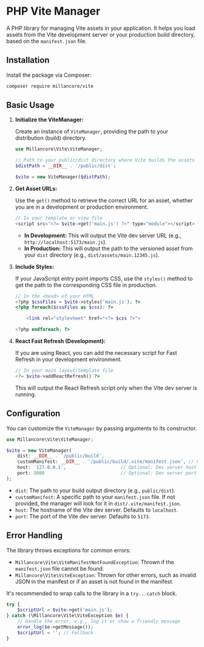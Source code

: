 # PHP Vite Manager

A PHP library for managing Vite assets in your application. It helps you load assets from the Vite development server or your production build directory, based on the `manifest.json` file.

## Installation

Install the package via Composer:

```bash
composer require millancore/vite
```

## Basic Usage

1.  **Initialize the ViteManager:**

    Create an instance of `ViteManager`, providing the path to your distribution (build) directory.

    ```php
    use Millancore\Vite\ViteManager;

    // Path to your public/dist directory where Vite builds the assets
    $distPath = __DIR__ . '/public/dist';

    $vite = new ViteManager($distPath);
    ```

2.  **Get Asset URLs:**

    Use the `get()` method to retrieve the correct URL for an asset, whether you are in a development or production environment.

    ```php
    // In your template or view file
    <script src="<?= $vite->get('main.js') ?>" type="module"></script>
    ```

    *   **In Development:** This will output the Vite dev server URL (e.g., `http://localhost:5173/main.js`).
    *   **In Production:** This will output the path to the versioned asset from your `dist` directory (e.g., `dist/assets/main.12345.js`).

3.  **Include Styles:**

    If your JavaScript entry point imports CSS, use the `styles()` method to get the path to the corresponding CSS file in production.

    ```php
    // In the <head> of your HTML
    <?php $cssFiles = $vite->styles('main.js'); ?>
    <?php foreach($cssFiles as $css): ?>
    
        <link rel="stylesheet" href="<?= $css ?>">
    
    <?php endforeach; ?>
    ```

4.  **React Fast Refresh (Development):**

    If you are using React, you can add the necessary script for Fast Refresh in your development environment.

    ```php
    // In your main layout/template file
    <?= $vite->addReactRefresh() ?>
    ```

    This will output the React Refresh script only when the Vite dev server is running.

## Configuration

You can customize the `ViteManager` by passing arguments to its constructor.

```php
use Millancore\Vite\ViteManager;

$vite = new ViteManager(
    dist: __DIR__ . '/public/build',
    customManifest: __DIR__ . '/public/build/.vite/manifest.json', // Optional: Direct path to the manifest
    host: '127.0.0.1',                    // Optional: Dev server host
    port: 3000                            // Optional: Dev server port
);
```

-   `dist`: The path to your build output directory (e.g., `public/dist`).
-   `customManifest`: A specific path to your `manifest.json` file. If not provided, the manager will look for it in `dist/.vite/manifest.json`.
-   `host`: The hostname of the Vite dev server. Defaults to `localhost`.
-   `port`: The port of the Vite dev server. Defaults to `5173`.

## Error Handling

The library throws exceptions for common errors:

-   `Millancore\Vite\ViteManifestNotFoundException`: Thrown if the `manifest.json` file cannot be found.
-   `Millancore\Vite\ViteException`: Thrown for other errors, such as invalid JSON in the manifest or if an asset is not found in the manifest.

It's recommended to wrap calls to the library in a `try...catch` block.

```php
try {
    $scriptUrl = $vite->get('main.js');
} catch (\Millancore\Vite\ViteException $e) {
    // Handle the error, e.g., log it or show a friendly message
    error_log($e->getMessage());
    $scriptUrl = ''; // Fallback
}
```